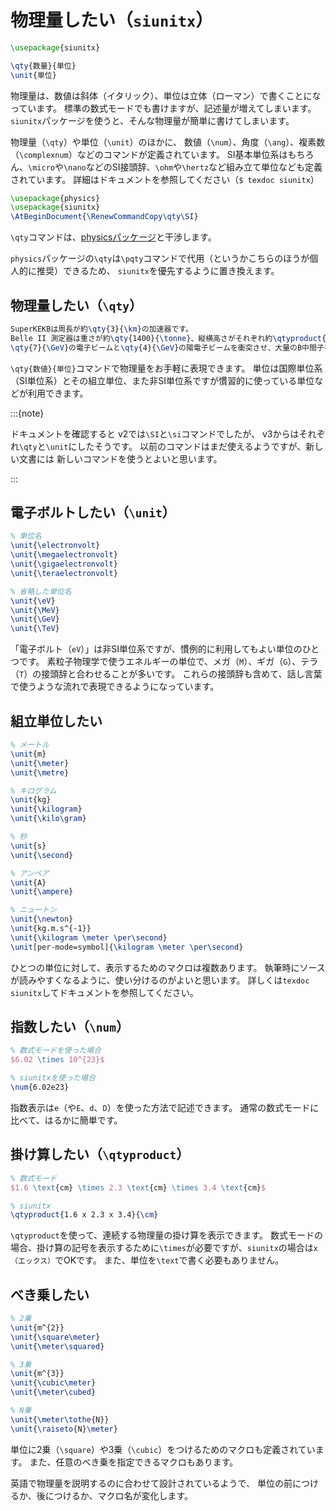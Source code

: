 # 物理量したい（``siunitx``）

```latex
\usepackage{siunitx}

\qty{数量}{単位}
\unit{単位}
```

物理量は、数値は斜体（イタリック）、単位は立体（ローマン）で書くことになっています。
標準の数式モードでも書けますが、記述量が増えてしまいます。
`siunitx`パッケージを使うと、そんな物理量が簡単に書けてしまいます。

物理量（`\qty`）や単位（`\unit`）のほかに、
数値（`\num`）、角度（`\ang`）、複素数（`\complexnum`）などのコマンドが定義されています。
SI基本単位系はもちろん、`\micro`や`\nano`などのSI接頭辞、`\ohm`や`\hertz`など組み立て単位なども定義されています。
詳細はドキュメントを参照してください（`$ texdoc siunitx`）

```latex
\usepackage{physics}
\usepackage{siunitx}
\AtBeginDocument{\RenewCommandCopy\qty\SI}
```

`\qty`コマンドは、[physicsパッケージ](./latex-physics.md)と干渉します。

`physics`パッケージの`\qty`は`\pqty`コマンドで代用（というかこちらのほうが個人的に推奨）できるため、
`siunitx`を優先するように置き換えます。

## 物理量したい（`\qty`）

```latex
SuperKEKBは周長が約\qty{3}{\km}の加速器です。
Belle II 測定器は重さが約\qty{1400}{\tonne}、縦横高さがそれぞれ約\qtyproduct{8 x 8 x 8}{\meter}の巨大な装置です。
\qty{7}{\GeV}の電子ビームと\qty{4}{\GeV}の陽電子ビームを衝突させ、大量のB中間子を生成します。
```

`\qty{数値}{単位}`コマンドで物理量をお手軽に表現できます。
単位は国際単位系（SI単位系）とその組立単位、また非SI単位系ですが慣習的に使っている単位などが利用できます。

:::{note}

ドキュメントを確認すると
v2では`\SI`と`\si`コマンドでしたが、
v3からはそれぞれ`\qty`と`\unit`にしたそうです。
以前のコマンドはまだ使えるようですが、新しい文書には
新しいコマンドを使うとよいと思います。

:::

## 電子ボルトしたい（`\unit`）

```latex
% 単位名
\unit{\electronvolt}
\unit{\megaelectronvolt}
\unit{\gigaelectronvolt}
\unit{\teraelectronvolt}

% 省略した単位名
\unit{\eV}
\unit{\MeV}
\unit{\GeV}
\unit{\TeV}
```

「電子ボルト（``eV``）」は非SI単位系ですが、慣例的に利用してもよい単位のひとつです。
素粒子物理学で使うエネルギーの単位で、メガ（``M``）、ギガ（``G``）、テラ（``T``）の接頭辞と合わせることが多いです。
これらの接頭辞も含めて、話し言葉で使うような流れで表現できるようになっています。

## 組立単位したい

```latex
% メートル
\unit{m}
\unit{\meter}
\unit{\metre}

% キログラム
\unit{kg}
\unit{\kilogram}
\unit{\kilo\gram}

% 秒
\unit{s}
\unit{\second}

% アンペア
\unit{A}
\unit{\ampere}

% ニュートン
\unit{\newton}
\unit{kg.m.s^{-1}}
\unit{\kilogram \meter \per\second}
\unit[per-mode=symbol]{\kilogram \meter \per\second}
```

ひとつの単位に対して、表示するためのマクロは複数あります。
執筆時にソースが読みやすくなるように、使い分けるのがよいと思います。
詳しくは``texdoc siunitx``してドキュメントを参照してください。

## 指数したい（`\num`）

```latex
% 数式モードを使った場合
$6.02 \times 10^{23}$

% siunitxを使った場合
\num{6.02e23}
```

指数表示は``e``（や``E``、``d``、``D``）を使った方法で記述できます。
通常の数式モードに比べて、はるかに簡単です。

## 掛け算したい（`\qtyproduct`）

```latex
% 数式モード
$1.6 \text{cm} \times 2.3 \text{cm} \times 3.4 \text{cm}$

% siunitx
\qtyproduct{1.6 x 2.3 x 3.4}{\cm}
```

``\qtyproduct``を使って、連続する物理量の掛け算を表示できます。
数式モードの場合、掛け算の記号を表示するために``\times``が必要ですが、``siunitx``の場合は``x（エックス）``でOKです。
また、単位を``\text``で書く必要もありません。

## べき乗したい

```latex
% 2乗
\unit{m^{2}}
\unit{\square\meter}
\unit{\meter\squared}

% 3乗
\unit{m^{3}}
\unit{\cubic\meter}
\unit{\meter\cubed}

% N乗
\unit{\meter\tothe{N}}
\unit{\raiseto{N}\meter}
```

単位に2乗（``\square``）や3乗（``\cubic``）をつけるためのマクロも定義されています。
また、任意のべき乗を指定できるマクロもあります。

英語で物理量を説明するのに合わせて設計されているようで、
単位の前につけるか、後につけるか、マクロ名が変化します。

